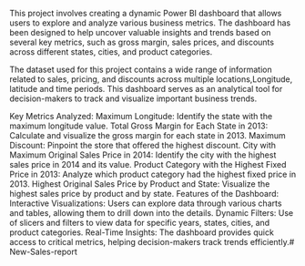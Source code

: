 This project involves creating a dynamic Power BI dashboard that allows users to explore and analyze various business metrics. The dashboard has been designed to help uncover valuable insights and trends based on several key metrics, such as gross margin, sales prices, and discounts across different states, cities, and product categories.

The dataset used for this project contains a wide range of information related to sales, pricing, and discounts across multiple locations,Longitude, latitude and time periods. This dashboard serves as an analytical tool for decision-makers to track and visualize important business trends.

Key Metrics Analyzed:
Maximum Longitude: Identify the state with the maximum longitude value.
Total Gross Margin for Each State in 2013: Calculate and visualize the gross margin for each state in 2013.
Maximum Discount: Pinpoint the store that offered the highest discount.
City with Maximum Original Sales Price in 2014: Identify the city with the highest sales price in 2014 and its value.
Product Category with the Highest Fixed Price in 2013: Analyze which product category had the highest fixed price in 2013.
Highest Original Sales Price by Product and State: Visualize the highest sales price by product and by state.
Features of the Dashboard:
Interactive Visualizations: Users can explore data through various charts and tables, allowing them to drill down into the details.
Dynamic Filters: Use of slicers and filters to view data for specific years, states, cities, and product categories.
Real-Time Insights: The dashboard provides quick access to critical metrics, helping decision-makers track trends efficiently.# New-Sales-report
